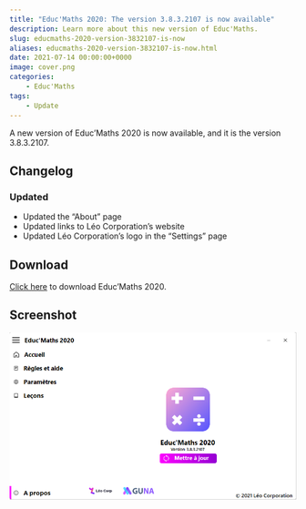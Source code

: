 ```yaml
---
title: "Educ'Maths 2020: The version 3.8.3.2107 is now available"
description: Learn more about this new version of Educ'Maths.
slug: educmaths-2020-version-3832107-is-now
aliases: educmaths-2020-version-3832107-is-now.html
date: 2021-07-14 00:00:00+0000
image: cover.png
categories:
    - Educ'Maths
tags:
    - Update
---
```

A new version of Educ’Maths 2020 is now available, and it is the version 3.8.3.2107.

## Changelog
### Updated
- Updated the “About” page
- Updated links to Léo Corporation’s website
- Updated Léo Corporation’s logo in the “Settings” page

## Download

[Click here](http://bit.ly/39zlQTG) to download Educ’Maths 2020.

## Screenshot
![The About page of Educ'Maths](cover.png)